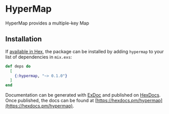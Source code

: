 # HyperMap

HyperMap provides a multiple-key Map

## Installation

If [available in Hex](https://hex.pm/docs/publish), the package can be installed
by adding `hypermap` to your list of dependencies in `mix.exs`:

```elixir
def deps do
  [
    {:hypermap, "~> 0.1.0"}
  ]
end
```

Documentation can be generated with [ExDoc](https://github.com/elixir-lang/ex_doc)
and published on [HexDocs](https://hexdocs.pm). Once published, the docs can
be found at [https://hexdocs.pm/hypermap](https://hexdocs.pm/hypermap).

